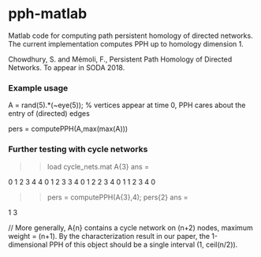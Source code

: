 # pph-matlab

Matlab code for computing path persistent homology of directed networks. 
The current implementation computes PPH up to homology dimension 1.

Chowdhury, S. and Mémoli, F., Persistent Path Homology of Directed Networks. To appear in SODA 2018.


### Example usage

A = rand(5).*(~eye(5)); % vertices appear at time 0, PPH cares about the entry of (directed) edges

pers = computePPH(A,max(max(A)))


### Further testing with cycle networks

>> load cycle_nets.mat
>> A{3}
ans =

   0   1   2   3   4
   4   0   1   2   3
   3   4   0   1   2
   2   3   4   0   1
   1   2   3   4   0
   
>> pers = computePPH(A{3},4);
>> pers{2}
ans =

   1   3

// More generally, A{n} contains a cycle network on (n+2) nodes, maximum weight = (n+1). 
By the characterization result in our paper, the 1-dimensional PPH of this object should be 
a single interval (1, ceil(n/2)). 
